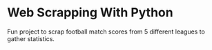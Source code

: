 # Web Scrapping With Python
Fun project to scrap football match scores from 5 different leagues to gather statistics.
